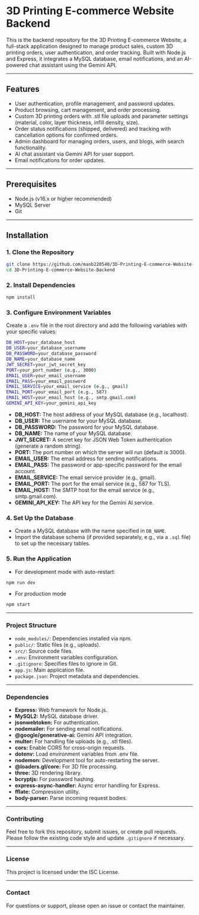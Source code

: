# 3D Printing E-commerce Website Backend

This is the backend repository for the 3D Printing E-commerce Website, a full-stack application designed to manage product sales, custom 3D printing orders, user authentication, and order tracking. Built with Node.js and Express, it integrates a MySQL database, email notifications, and an AI-powered chat assistant using the Gemini API.

---

## Features

- User authentication, profile management, and password updates.
- Product browsing, cart management, and order processing.
- Custom 3D printing orders with .stl file uploads and parameter settings (material, color, layer thickness, infill density, size).
- Order status notifications (shipped, delivered) and tracking with cancellation options for confirmed orders.
- Admin dashboard for managing orders, users, and blogs, with search functionality.
- AI chat assistant via Gemini API for user support.
- Email notifications for order updates.

---

## Prerequisites

- Node.js (v16.x or higher recommended)
- MySQL Server
- Git

---

## Installation

### 1. Clone the Repository

```bash
git clone https://github.com/manb220540/3D-Printing-E-commerce-Website-Backend.git
cd 3D-Printing-E-commerce-Website-Backend
```

### 2. Install Dependencies

```bash
npm install
```

### 3. Configure Environment Variables

Create a `.env` file in the root directory and add the following variables with your specific values:

```bash
DB_HOST=your_database_host
DB_USER=your_database_username
DB_PASSWORD=your_database_password
DB_NAME=your_database_name
JWT_SECRET=your_jwt_secret_key
PORT=your_port_number (e.g., 3000)
EMAIL_USER=your_email_username
EMAIL_PASS=your_email_password
EMAIL_SERVICE=your_email_service (e.g., gmail)
EMAIL_PORT=your_email_port (e.g., 587)
EMAIL_HOST=your_email_host (e.g., smtp.gmail.com)
GEMINI_API_KEY=your_gemini_api_key

```

- **DB_HOST:** The host address of your MySQL database (e.g., localhost).
- **DB_USER:** The username for your MySQL database.
- **DB_PASSWORD:** The password for your MySQL database.
- **DB_NAME:** The name of your MySQL database.
- **JWT_SECRET:** A secret key for JSON Web Token authentication (generate a random string).
- **PORT:** The port number on which the server will run (default is 3000).
- **EMAIL_USER:** The email address for sending notifications.
- **EMAIL_PASS:** The password or app-specific password for the email account.
- **EMAIL_SERVICE:** The email service provider (e.g., gmail).
- **EMAIL_PORT:** The port for the email service (e.g., 587 for TLS).
- **EMAIL_HOST:** The SMTP host for the email service (e.g., smtp.gmail.com).
- **GEMINI_API_KEY:** The API key for the Gemini AI service.

### 4. Set Up the Database

- Create a MySQL database with the name specified in `DB_NAME`.
- Import the database schema (if provided separately, e.g., via a `.sql` file) to set up the necessary tables.

### 5. Run the Application

- For development mode with auto-restart:

```bash
npm run dev
```

- For production mode

```bash
npm start
```

---

### Project Structure

- `node_modules/`: Dependencies installed via npm.
- `public/`: Static files (e.g., uploads).
- `src/`: Source code files.
- `.env`: Environment variables configuration.
- `.gitignore`: Specifies files to ignore in Git.
- `app.js`: Main application file.
- `package.json`: Project metadata and dependencies.

---

### Dependencies

- **Express:** Web framework for Node.js.
- **MySQL2:** MySQL database driver.
- **jsonwebtoken:** For authentication.
- **nodemailer:** For sending email notifications.
- **@google/generative-ai:** Gemini API integration.
- **multer:** For handling file uploads (e.g., .stl files).
- **cors:** Enable CORS for cross-origin requests.
- **dotenv:** Load environment variables from .env file.
- **nodemon:** Development tool for auto-restarting the server.
- **@loaders.gl/core:** For 3D file processing.
- **three:** 3D rendering library.
- **bcryptjs:** For password hashing.
- **express-async-handler:** Async error handling for Express.
- **fflate:** Compression utility.
- **body-parser:** Parse incoming request bodies.

---

### Contributing

Feel free to fork this repository, submit issues, or create pull requests. Please follow the existing code style and update `.gitignore` if necessary.

---

### License

This project is licensed under the ISC License.

---

### Contact

For questions or support, please open an issue or contact the maintainer.
